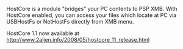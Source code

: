HostCore is a module "bridges" your PC contents to PSP XMB. With HostCore enabled, you can access your files which locate at PC via USBHostFs or NetHostFs directly from XMB menu.

HostCore 1.1 now available at http://www.2alien.info/2008/05/hostcore_11_release.html